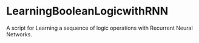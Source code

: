 # LearningBooleanLogicwithRNN
A script for Learning a sequence of logic operations with Recurrent Neural Networks.
